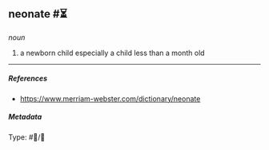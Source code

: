 
## neonate  #⏳ 

_noun_

1. a newborn child 
especially a child less than a month old

___

##### References 

- https://www.merriam-webster.com/dictionary/neonate

##### Metadata

Type: #💬/💬 
